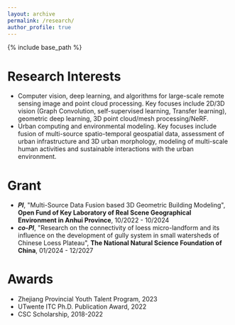 ```yaml
---
layout: archive
permalink: /research/
author_profile: true
---
```


{% include base_path %}

Research Interests
======

* Computer vision, deep learning, and algorithms for large-scale remote sensing image and point cloud processing. Key focuses include 2D/3D vision (Graph Convolution, self-supervised learning, Transfer learning), geometric deep learning, 3D point cloud/mesh processing/NeRF. 
* Urban computing and environmental modeling. Key focuses include fusion of multi-source spatio-temporal geospatial data, assessment of urban infrastructure and 3D urban morphology, modeling of multi-scale human activities and sustainable interactions with the urban environment.


Grant
======
* 	***PI***, "Multi-Source Data Fusion based 3D Geometric Building Modeling", **Open Fund of Key Laboratory of Real Scene Geographical Environment in Anhui Province**, 10/2022 - 10/2024
* 	***co-PI***, "Research on the connectivity of loess micro-landform and its influence on the development of gully system in small watersheds of Chinese Loess Plateau", **The National Natural Science Foundation of China**,  01/2024 - 12/2027


Awards
======
* 	Zhejiang Provincial Youth Talent Program, 2023
*   UTwente ITC Ph.D. Publication Award, 2022
*   CSC Scholarship, 2018-2022

